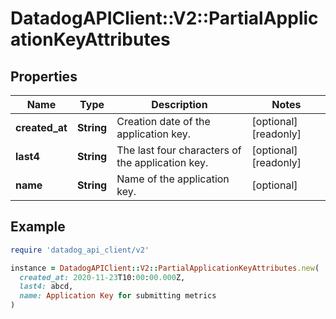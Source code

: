 # DatadogAPIClient::V2::PartialApplicationKeyAttributes

## Properties

| Name           | Type       | Description                                      | Notes                |
| -------------- | ---------- | ------------------------------------------------ | -------------------- |
| **created_at** | **String** | Creation date of the application key.            | [optional][readonly] |
| **last4**      | **String** | The last four characters of the application key. | [optional][readonly] |
| **name**       | **String** | Name of the application key.                     | [optional]           |

## Example

```ruby
require 'datadog_api_client/v2'

instance = DatadogAPIClient::V2::PartialApplicationKeyAttributes.new(
  created_at: 2020-11-23T10:00:00.000Z,
  last4: abcd,
  name: Application Key for submitting metrics
)
```
